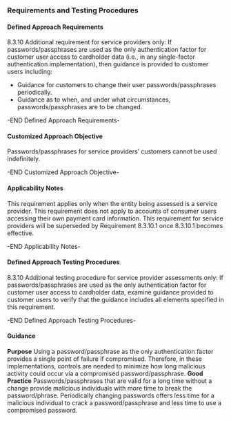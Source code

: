 ### Requirements and Testing Procedures

#### Defined Approach Requirements
8.3.10 Additional requirement for service providers only: If passwords/passphrases are used as the only authentication factor for customer user access to cardholder data (i.e., in any single-factor authentication implementation), then guidance is provided to customer users including:
- Guidance for customers to change their user passwords/passphrases periodically.
- Guidance as to when, and under what circumstances, passwords/passphrases are to be changed.

-END Defined Approach Requirements- 
#### Customized Approach Objective
Passwords/passphrases for service providers’ customers cannot be used indefinitely.

-END Customized Approach Objective- 
#### Applicability Notes
This requirement applies only when the entity being assessed is a service provider.
This requirement does not apply to accounts of consumer users accessing their own payment card information.
This requirement for service providers will be superseded by Requirement 8.3.10.1 once 8.3.10.1 becomes effective.

-END Applicability Notes- 
#### Defined Approach Testing Procedures
8.3.10 Additional testing procedure for service provider assessments only: If passwords/passphrases are used as the only authentication factor for customer user access to cardholder data, examine guidance provided to customer users to verify that the guidance includes all elements specified in this requirement.

-END Defined Approach Testing Procedures- 
#### Guidance
**Purpose**
Using a password/passphrase as the only authentication factor provides a single point of failure if compromised. Therefore, in these implementations, controls are needed to minimize how long malicious activity could occur via a compromised password/passphrase.
**Good Practice**
Passwords/passphrases that are valid for a long time without a change provide malicious individuals with more time to break the password/phrase. Periodically changing passwords offers less time for a malicious individual to crack a password/passphrase and less time to use a compromised password.